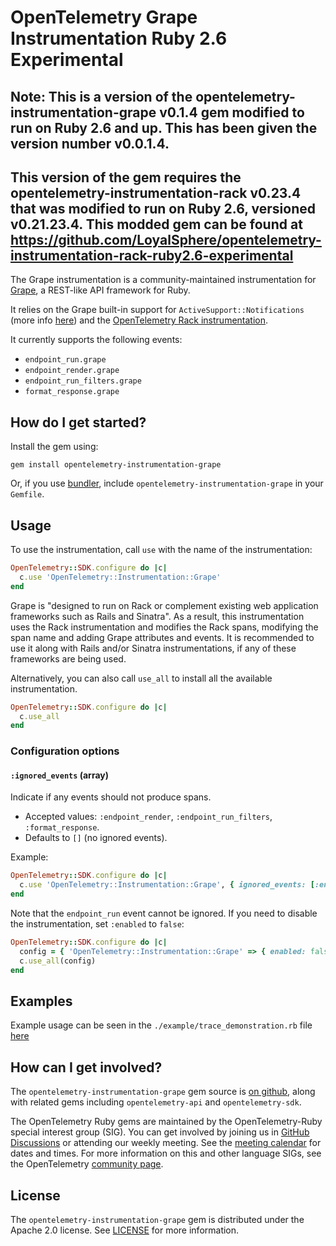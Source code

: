 # OpenTelemetry Grape Instrumentation Ruby 2.6 Experimental

## Note: This is a version of the opentelemetry-instrumentation-grape v0.1.4 gem modified to run on Ruby 2.6 and up. This has been given the version number v0.0.1.4. 
## This version of the gem requires the opentelemetry-instrumentation-rack v0.23.4 that was modified to run on Ruby 2.6, versioned v0.21.23.4. This modded gem can be found at https://github.com/LoyalSphere/opentelemetry-instrumentation-rack-ruby2.6-experimental

The Grape instrumentation is a community-maintained instrumentation for [Grape][grape], a REST-like API framework for Ruby.

It relies on the Grape built-in support for `ActiveSupport::Notifications` (more info [here](https://github.com/ruby-grape/grape#active-support-instrumentation)) and the [OpenTelemetry Rack instrumentation](opentelemetry-rack-instrumentation).

It currently supports the following events:

- `endpoint_run.grape`
- `endpoint_render.grape`
- `endpoint_run_filters.grape`
- `format_response.grape`

## How do I get started?

Install the gem using:

```
gem install opentelemetry-instrumentation-grape
```

Or, if you use [bundler][bundler-home], include `opentelemetry-instrumentation-grape` in your `Gemfile`.

## Usage

To use the instrumentation, call `use` with the name of the instrumentation:

```ruby
OpenTelemetry::SDK.configure do |c|
  c.use 'OpenTelemetry::Instrumentation::Grape'
end
```

Grape is "designed to run on Rack or complement existing web application frameworks such as Rails and Sinatra". As a result, this instrumentation uses the Rack instrumentation and modifies the Rack spans, modifying the span name and adding Grape attributes and events. It is recommended to use it along with Rails and/or Sinatra instrumentations, if any of these frameworks are being used.

Alternatively, you can also call `use_all` to install all the available instrumentation.

```ruby
OpenTelemetry::SDK.configure do |c|
  c.use_all
end
```

### Configuration options

#### `:ignored_events` (array)

Indicate if any events should not produce spans.

- Accepted values: `:endpoint_render`, `:endpoint_run_filters`, `:format_response`.
- Defaults to `[]` (no ignored events).

Example:

```ruby
OpenTelemetry::SDK.configure do |c|
  c.use 'OpenTelemetry::Instrumentation::Grape', { ignored_events: [:endpoint_run_filters] }
end
```

Note that the `endpoint_run` event cannot be ignored. If you need to disable the instrumentation, set `:enabled` to `false`:

```ruby
OpenTelemetry::SDK.configure do |c|
  config = { 'OpenTelemetry::Instrumentation::Grape' => { enabled: false } }
  c.use_all(config)
end
```

## Examples

Example usage can be seen in the `./example/trace_demonstration.rb` file [here](https://github.com/open-telemetry/opentelemetry-ruby-contrib/blob/main/instrumentation/grape/example/trace_demonstration.rb)

## How can I get involved?

The `opentelemetry-instrumentation-grape` gem source is [on github][repo-github], along with related gems including `opentelemetry-api` and `opentelemetry-sdk`.

The OpenTelemetry Ruby gems are maintained by the OpenTelemetry-Ruby special interest group (SIG). You can get involved by joining us in [GitHub Discussions][discussions-url] or attending our weekly meeting. See the [meeting calendar][community-meetings] for dates and times. For more information on this and other language SIGs, see the OpenTelemetry [community page][ruby-sig].

## License

The `opentelemetry-instrumentation-grape` gem is distributed under the Apache 2.0 license. See [LICENSE][license-github] for more information.

[bundler-home]: https://bundler.io
[repo-github]: https://github.com/open-telemetry/opentelemetry-ruby
[license-github]: https://github.com/open-telemetry/opentelemetry-ruby-contrib/blob/main/LICENSE
[ruby-sig]: https://github.com/open-telemetry/community#ruby-sig
[community-meetings]: https://github.com/open-telemetry/community#community-meetings
[discussions-url]: https://github.com/open-telemetry/opentelemetry-ruby/discussions
[grape]: https://github.com/ruby-grape/grape
[opentelemetry-rack-instrumentation]: https://github.com/open-telemetry/opentelemetry-ruby-contrib/tree/main/instrumentation/rack
